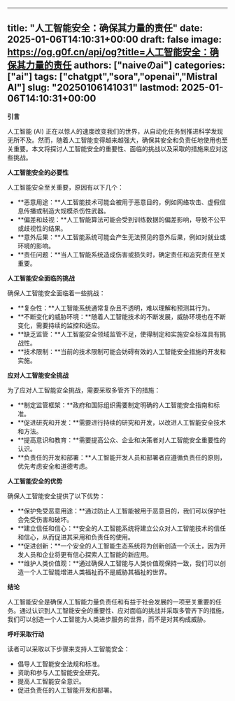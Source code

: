
---
title: "人工智能安全：确保其力量的责任"
date: 2025-01-06T14:10:31+00:00
draft: false
image: https://og.g0f.cn/api/og?title=人工智能安全：确保其力量的责任
authors: ["naiveのai"]
categories: ["ai"]
tags: ["chatgpt","sora","openai","Mistral AI"]
slug: "20250106141031"
lastmod: 2025-01-06T14:10:31+00:00
---
**引言**

人工智能 (AI) 正在以惊人的速度改变我们的世界，从自动化任务到推进科学发现无所不及。然而，随着人工智能变得越来越强大，确保其安全和负责任地使用也至关重要。本文将探讨人工智能安全的重要性、面临的挑战以及采取的措施来应对这些挑战。

**人工智能安全的必要性**

人工智能安全至关重要，原因有以下几个：

* **恶意用途：**人工智能技术可能会被用于恶意目的，例如网络攻击、虚假信息传播或制造大规模杀伤性武器。
* **偏差和歧视：**人工智能算法可能会受到训练数据的偏差影响，导致不公平或歧视性的结果。
* **意外后果：**人工智能系统可能会产生无法预见的意外后果，例如对就业或环境的影响。
* **责任问题：**当人工智能系统造成伤害或损失时，确定责任和追究责任至关重要。

**人工智能安全面临的挑战**

确保人工智能安全面临着一些挑战：

* **复杂性：**人工智能系统通常复杂且不透明，难以理解和预测其行为。
* **不断变化的威胁环境：**随着人工智能技术的不断发展，威胁环境也在不断变化，需要持续的监控和适应。
* **缺乏监管：**人工智能安全领域监管不足，使得制定和实施安全标准具有挑战性。
* **技术限制：**当前的技术限制可能会妨碍有效的人工智能安全措施的开发和实施。

**应对人工智能安全挑战**

为了应对人工智能安全挑战，需要采取多管齐下的措施：

* **制定监管框架：**政府和国际组织需要制定明确的人工智能安全指南和标准。
* **促进研究和开发：**需要进行持续的研究和开发，以改进人工智能安全技术和方法。
* **提高意识和教育：**需要提高公众、企业和决策者对人工智能安全重要性的认识。
* **负责任的开发和部署：**人工智能开发人员和部署者应遵循负责任的原则，优先考虑安全和道德考虑。

**人工智能安全的优势**

确保人工智能安全提供了以下优势：

* **保护免受恶意用途：**通过防止人工智能被用于恶意目的，我们可以保护社会免受伤害和破坏。
* **建立信任和信心：**安全的人工智能系统将建立公众对人工智能技术的信任和信心，从而促进其采用和负责任的使用。
* **促进创新：**一个安全的人工智能生态系统将为创新创造一个沃土，因为开发人员和企业将更有信心探索人工智能的新应用。
* **维护人类价值观：**通过确保人工智能与人类价值观保持一致，我们可以创造一个人工智能增进人类福祉而不是威胁其福祉的世界。

**结论**

人工智能安全是确保人工智能力量负责任和有益于社会发展的一项至关重要的任务。通过认识到人工智能安全的重要性、应对面临的挑战并采取多管齐下的措施，我们可以创造一个人工智能为人类进步服务的世界，而不是对其构成威胁。

**呼吁采取行动**

读者可以采取以下步骤来支持人工智能安全：

* 倡导人工智能安全法规和标准。
* 资助和参与人工智能安全研究。
* 提高人工智能安全意识。
* 促进负责任的人工智能开发和部署。